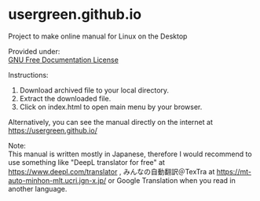 # usergreen.github.io
Project to make online manual for Linux on the Desktop

Provided under:<br>
<a href="fdl-1.3.txt">GNU Free Documentation License</a>

Instructions:<br>
1. Download archived file to your local directory.
2. Extract the downloaded file.
3. Click on index.html to open main menu by your browser.

Alternatively, you can see the manual directly on the internet at https://usergreen.github.io/

Note:<br>
This manual is written mostly in Japanese, therefore I would recommend to use something like "DeepL translator for free" at https://www.deepl.com/translator , みんなの自動翻訳＠TexTra at https://mt-auto-minhon-mlt.ucri.jgn-x.jp/ or Google Translation when you read in another language.
